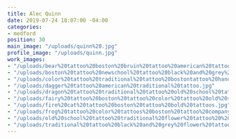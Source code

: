```yaml
---
title: Alec Quinn
date: 2019-07-24 18:07:00 -04:00
categories:
- medford
position: 30
main_image: "/uploads/quinn%20.jpg"
profile_image: "/uploads/quinn.jpg"
work_images:
- "/uploads/bear%20tattoo%20boston%20bruin%20tattoo%20american%20tattoos%20colr%20tattoos%20boston%20tattoo%20company.jpg"
- "/uploads/boston%20tattoo%20newschool%20tattoo%20black%20and%20grey%20tattoo.jpg"
- "/uploads/color%20tattoo%20traditional%20tattoo%20bostontattoo%20hand%20tattoos.JPG"
- "/uploads/dagger%20tattoo%20american%20traditional%20tattoo.jpg"
- "/uploads/dragon%20tattoo%20traditional%20tattoo%20old%20school%20tattoo%20boston%20tattoo%20company.jpg"
- "/uploads/fairy%20tattoo%20boston%20tattoo%20color%20tattoo%20old%20school%20tattoo.jpg"
- "/uploads/fire%20cat%20tattoo%20boston%20tattoo%20bold%20tattoos.jpg"
- "/uploads/frog%20tattoo%20color%20tattoos%20boston%20tattoo%20company%20traditiional%20tattoo.jpg"
- "/uploads/old%20school%20tattoo%20traditional%20flower%20tattoo%20%20boston.jpg"
- "/uploads/traditional%20tattoo%20black%20and%20grey%20flower%20tattoo%20flower%20sleeve%20boston%20tattoo.jpg"
---
```



